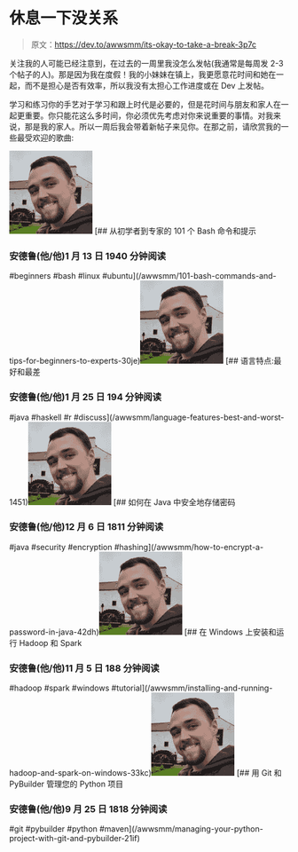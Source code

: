 # 休息一下没关系

> 原文：<https://dev.to/awwsmm/its-okay-to-take-a-break-3p7c>

关注我的人可能已经注意到，在过去的一周里我没怎么发帖(我通常是每周发 2-3 个帖子的人)。那是因为我在度假！我的小妹妹在镇上，我更愿意花时间和她在一起，而不是担心是否有效率，所以我没有太担心工作进度或在 Dev 上发帖。

学习和练习你的手艺对于学习和跟上时代是必要的，但是花时间与朋友和家人在一起更重要。你只能花这么多时间，你必须优先考虑对你来说重要的事情。对我来说，那是我的家人。所以一周后我会带着新帖子来见你。在那之前，请欣赏我的一些最受欢迎的歌曲:

[![awwsmm](img/72bc6d6e7487e3ab0e52e804cfd16909.png)](/awwsmm) [## 从初学者到专家的 101 个 Bash 命令和提示

### 安德鲁(他/他)1 月 13 日 1940 分钟阅读

#beginners #bash #linux #ubuntu](/awwsmm/101-bash-commands-and-tips-for-beginners-to-experts-30je)[![awwsmm](img/72bc6d6e7487e3ab0e52e804cfd16909.png)](/awwsmm) [## 语言特点:最好和最差

### 安德鲁(他/他)1 月 25 日 194 分钟阅读

#java #haskell #r #discuss](/awwsmm/language-features-best-and-worst-1451)[![awwsmm](img/72bc6d6e7487e3ab0e52e804cfd16909.png)](/awwsmm) [## 如何在 Java 中安全地存储密码

### 安德鲁(他/他)12 月 6 日 1811 分钟阅读

#java #security #encryption #hashing](/awwsmm/how-to-encrypt-a-password-in-java-42dh)[![awwsmm](img/72bc6d6e7487e3ab0e52e804cfd16909.png)](/awwsmm) [## 在 Windows 上安装和运行 Hadoop 和 Spark

### 安德鲁(他/他)11 月 5 日 188 分钟阅读

#hadoop #spark #windows #tutorial](/awwsmm/installing-and-running-hadoop-and-spark-on-windows-33kc)[![awwsmm](img/72bc6d6e7487e3ab0e52e804cfd16909.png)](/awwsmm) [## 用 Git 和 PyBuilder 管理您的 Python 项目

### 安德鲁(他/他)9 月 25 日 1818 分钟阅读

#git #pybuilder #python #maven](/awwsmm/managing-your-python-project-with-git-and-pybuilder-21if)